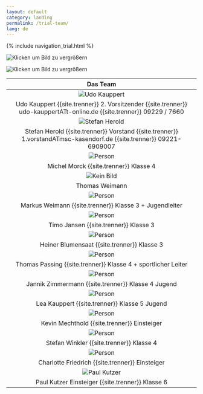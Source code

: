 ```yaml
---
layout: default
category: landing
permalink: /trial-team/
lang: de
---
```


{% include navigation_trial.html %}

![Klicken um Bild zu vergrößern](https://lh3.googleusercontent.com/JgzFZjf1VQk_4PcM8WgxOAs0cdA_grQB3dfRebuu6LKJIr7HRIBC5IO_HkMtwqQ5Qpi_o7z6SekF7lCd3l9Ob9uN9a6ztxGofxk-BoOyvSn3etDG5OHm_CygwOrg3Vs4096oqdfEpQRld8nwy60YX8upG5XqpwWA2zUJj8YtbVbFRrh-nAIIg_YgWYMj4bcpdwZyM9RV28zyU8QP5-XsJwTeY3ERfaTOdHp918irxJ3GRTWyOHiZ9196Wwhey9Uci79NgEPN6LUlE69QjNBWr2pU0GBOf3bMmWsSZyNMuEgJ2yWYPtax8rIyvi124r8TAG21zJqMLeYjYGIaa78nTl5X22O-L1VrcNe5PEUZ6cvF0ZDEIzMt4GfqjvPqy7jmKzsO5XnhnFfua1rejNFBiTjmGD3XJfCqV-RVtSqNMqj-W6qEv0WbBzJCtZTLkatlq0szNBOYRd1LhvgdGHy06rfrs-NHjw6SQXlu5muYypshGxf8YCTitfy0FuKbgi-GYpZ_JDTdliierinVUTKNCjOLbfzO7L2-BhxlrKSA9Eb0SzCXRSsXIsyGRxeVbKQ3uYIK=w1370-h913-no)

![Klicken um Bild zu vergrößern](https://lh4.googleusercontent.com/-iVD7P1FwC9w/UZEmK4QzMVI/AAAAAAAADes/LBf03Hyct7k/w711-h473-no/IMGP0870.JPG)

| Das Team |
|:--------:|
| ![Udo Kauppert](https://lh4.googleusercontent.com/3li14t_HWAZ5lkrMtZ8fPWJzO-0wEe83z-m2oqlrZro=w150-h193-p-no)
| Udo Kauppert {{site.trenner}} 2. Vorsitzender  {{site.trenner}} udo-kauppertATt-online.de {{site.trenner}}  09229 / 7660 |
| ![Stefan Herold](https://lh3.googleusercontent.com/T5SHb4qb7OIfhZl8_a7RzI-yXdb7ESqFgkbi0_u3lTQ=w181-h222-p-no) |
| Stefan Herold {{site.trenner}} Vorstand {{site.trenner}} 1.vorstandATmsc-kasendorf.de {{site.trenner}} 09221-6909007 |
| ![Person](https://lh5.googleusercontent.com/9Y3oPYtRep_SKYgdIOZNr_zQ_XRb3MgwwDj06Ow5ifY=w180-h176-p-no) |
| Michel Morck {{site.trenner}} Klasse 4 |
|  ![Kein Bild](http://) |
|  Thomas Weimann |
| ![Person](https://lh6.googleusercontent.com/LGm-nV2_UCrz-q-8oe6hL604oCe_ky_gPkV2HdnmMJ8=w137-h207-p-no) |
| Markus Weimann {{site.trenner}} Klasse 3 + Jugendleiter  |
| ![Person](https://lh5.googleusercontent.com/c4pjh1One-b3aj1-kndZ4pjJFQtSWEXEwb_gFpOfiu4=w284-h212-p-no) |
| Timo Jansen {{site.trenner}} Klasse 3 |
| ![Person](https://lh6.googleusercontent.com/5-8txWBxjYHGAsKzLLLnpJlcjNsmTWiIkA4aryZ0Q2I=w283-h212-p-no) |
| Heiner Blumensaat {{site.trenner}} Klasse 3 |
| ![Person](https://lh6.googleusercontent.com/MGocEJLPjcFJcStHuq4RV1cS4QAZEPJqVYGoclCEEds=w283-h212-p-no) |
| Thomas Passing {{site.trenner}} Klasse 4 + sportlicher Leiter |
| ![Person](https://lh5.googleusercontent.com/7ZdUOu030RvmziSvYRIgtJ-lcCZiacjomrnwJEGzBno=w148-h222-p-no) |
| Jannik Zimmermann {{site.trenner}} Klasse 4 Jugend |
| ![Person](https://lh6.googleusercontent.com/ij0NWpNuGlL0CQxG2ApfKpnrOTq7fk4otM1WlSn8OUY=w165-h207-p-no) |
| Lea Kauppert {{site.trenner}} Klasse 5 Jugend |
| ![Person](https://lh5.googleusercontent.com/VZV8YPJtfCAV5SjM1y4ZfIr8B0Y7gaL6Rd0I__HDSh4=w183-h222-p-no) |
| Kevin Mechthold {{site.trenner}} Einsteiger |
| ![Person](https://lh6.googleusercontent.com/083_K634rP6HvQKsVWZ8PxKVsRlNf-ctouOWZIs6DL8=w283-h212-p-no) |
| Stefan Winkler {{site.trenner}} Klasse 4 |
| ![Person](https://lh3.googleusercontent.com/S05rCZ2lYmd4QHygeDhkgK76aKmb0ck3KRTshiPE_48=w276-h207-p-no) |
| Charlotte Friedrich {{site.trenner}} Einsteiger |
| ![Paul Kutzer](https://lh3.googleusercontent.com/-N0CxIUd8UA0/VPQbpTsFmRI/AAAAAAAAFY0/yV_qnEQFiW4/w480-h360-no/CIMG4272-001.JPG) |
| Paul Kutzer Einsteiger  {{site.trenner}}  Klasse 6 |

